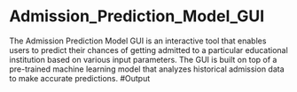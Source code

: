 # Admission_Prediction_Model_GUI
The Admission Prediction Model GUI is an interactive tool that enables users to predict their chances of getting admitted to a particular educational institution based on various input parameters. The GUI is built on top of a pre-trained machine learning model that analyzes historical admission data to make accurate predictions.
#Output
